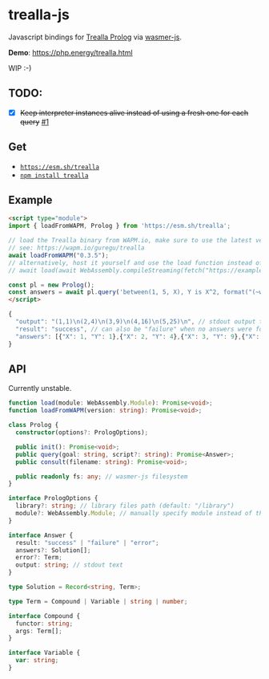 # trealla-js

Javascript bindings for [Trealla Prolog](https://github.com/trealla-prolog/trealla) via [wasmer-js](https://github.com/wasmerio/wasmer-js).

**Demo**: https://php.energy/trealla.html

WIP :-)

## TODO:
- [x] ~~Keep interpreter instances alive instead of using a fresh one for each query~~ [#1](https://github.com/guregu/trealla-js/issues/1)

## Get
- [`https://esm.sh/trealla`](https://esm.sh/)
- [`npm install trealla`](https://www.npmjs.com/package/trealla)

## Example

```html
<script type="module">
import { loadFromWAPM, Prolog } from 'https://esm.sh/trealla';

// load the Trealla binary from WAPM.io, make sure to use the latest version!
// see: https://wapm.io/guregu/trealla
await loadFromWAPM("0.3.5");
// alternatively, host it yourself and use the load function instead of loadFromWAPM:
// await load(await WebAssembly.compileStreaming(fetch("https://example.com/foo/bar/tpl.wasm"));

const pl = new Prolog();
const answers = await pl.query('between(1, 5, X), Y is X^2, format("(~w,~w)~n", [X, Y]).');
</script>
```

```javascript
{
  "output": "(1,1)\n(2,4)\n(3,9)\n(4,16)\n(5,25)\n", // stdout output text
  "result": "success", // can also be "failure" when no answers were found, or "error" when an exception was thrown
  "answers": [{"X": 1, "Y": 1},{"X": 2, "Y": 4},{"X": 3, "Y": 9},{"X": 4, "Y": 16},{"X": 5, "Y": 25}]
}
```

## API
Currently unstable.

```typescript
function load(module: WebAssembly.Module): Promise<void>;
function loadFromWAPM(version: string): Promise<void>;

class Prolog {
  constructor(options?: PrologOptions);

  public init(): Promise<void>;
  public query(goal: string, script?: string): Promise<Answer>;
  public consult(filename: string): Promise<void>;

  public readonly fs: any; // wasmer-js filesystem
}

interface PrologOptions {
  library?: string; // library files path (default: "/library")
  module?: WebAssembly.Module; // manually specify module instead of the default (make sure wasmer-js is initialized first)
}

interface Answer {
  result: "success" | "failure" | "error";
  answers?: Solution[];
  error?: Term;
  output: string; // stdout text
}

type Solution = Record<string, Term>;

type Term = Compound | Variable | string | number;

interface Compound {
  functor: string;
  args: Term[];
}

interface Variable {
  var: string;
}
```